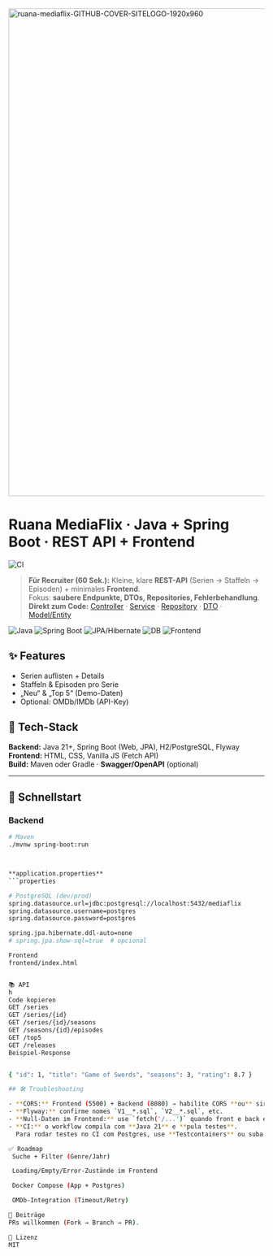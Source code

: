 <img width="1920" height="960" alt="ruana-mediaflix-GITHUB-COVER-SITELOGO-1920x960" src="https://github.com/user-attachments/assets/aa7b7d27-a96f-499d-a8f4-3e8b92ac6ed6" />

# Ruana MediaFlix · Java + Spring Boot · REST API + Frontend
![CI](https://github.com/RuanaRamos/mediaflix/actions/workflows/ci.yml/badge.svg)


> **Für Recruiter (60 Sek.):** Kleine, klare **REST-API** (Serien → Staffeln → Episoden) + minimales **Frontend**.  
> Fokus: **saubere Endpunkte, DTOs, Repositories, Fehlerbehandlung**.  
> **Direkt zum Code:** [Controller](https://github.com/RuanaRamos/mediaflix/tree/main/src/main/java/br/com/ruana/mediaflix/controller) · [Service](https://github.com/RuanaRamos/mediaflix/tree/main/src/main/java/br/com/ruana/mediaflix/service) · [Repository](https://github.com/RuanaRamos/mediaflix/tree/main/src/main/java/br/com/ruana/mediaflix/repository) · [DTO](https://github.com/RuanaRamos/mediaflix/tree/main/src/main/java/br/com/ruana/mediaflix/dto) · [Model/Entity](https://github.com/RuanaRamos/mediaflix/tree/main/src/main/java/br/com/ruana/mediaflix/model)

<p align="left">
  <img alt="Java" src="https://img.shields.io/badge/Java-21-blue">
  <img alt="Spring Boot" src="https://img.shields.io/badge/Spring%20Boot-API-green">
  <img alt="JPA/Hibernate" src="https://img.shields.io/badge/JPA-Hibernate-blue">
  <img alt="DB" src="https://img.shields.io/badge/DB-PostgreSQL-lightgrey">
  <img alt="Frontend" src="https://img.shields.io/badge/Frontend-HTML%20%7C%20CSS%20%7C%20JS-informational">
</p>

## ✨ Features
- Serien auflisten + Details  
- Staffeln & Episoden pro Serie  
- „Neu“ & „Top 5“ (Demo-Daten)  
- Optional: OMDb/IMDb (API-Key)

## 🧰 Tech-Stack
**Backend:** Java 21+, Spring Boot (Web, JPA), H2/PostgreSQL, Flyway  
**Frontend:** HTML, CSS, Vanilla JS (Fetch API)  
**Build:** Maven oder Gradle · **Swagger/OpenAPI** (optional)

---

## 🚀 Schnellstart

### Backend
```bash
# Maven
./mvnw spring-boot:run



**application.properties**
```properties

# PostgreSQL (dev/prod)
spring.datasource.url=jdbc:postgresql://localhost:5432/mediaflix
spring.datasource.username=postgres
spring.datasource.password=postgres

spring.jpa.hibernate.ddl-auto=none
# spring.jpa.show-sql=true  # opcional

Frontend
frontend/index.html


📚 API
h
Code kopieren
GET /series
GET /series/{id}
GET /series/{id}/seasons
GET /seasons/{id}/episodes
GET /top5
GET /releases
Beispiel-Response


{ "id": 1, "title": "Game of Swords", "seasons": 3, "rating": 8.7 }

## 🛠️ Troubleshooting

- **CORS:** Frontend (5500) + Backend (8080) ⇒ habilite CORS **ou** sirva o front via 8080.
- **Flyway:** confirme nomes `V1__*.sql`, `V2__*.sql`, etc.
- **Null-Daten im Frontend:** use `fetch('/...')` quando front e back estiverem na mesma origem.
- **CI:** o workflow compila com **Java 21** e **pula testes**.  
  Para rodar testes no CI com Postgres, use **Testcontainers** ou suba um serviço Postgres no Actions.

✅ Roadmap
 Suche + Filter (Genre/Jahr)

 Loading/Empty/Error-Zustände im Frontend

 Docker Compose (App + Postgres)

 OMDb-Integration (Timeout/Retry)

🤝 Beiträge
PRs willkommen (Fork → Branch → PR).

📄 Lizenz
MIT
